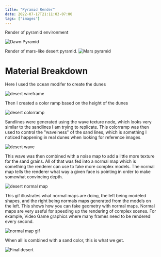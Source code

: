 ```yaml
---
title: "Pyramid Render"
date: 2022-07-17T21:11:03-07:00
tags: ["images"]
---
```

Render of pyramid environment

![Dawn Pyramid](/pyramiddawn.png)


Render of mars-like desert pyramid.
![Mars pyramid](/marspyramid.png)


# Material Breakdown

Here I used the ocean modifer to create the dunes

![desert wireframe](/desertwireframe.png)

Then I created a color ramp based on the height of the dunes

![desert colorramp](/desertcoloramp.png)

Sandlines were generated using the wave texture node, which looks very similar
to the sandlines I am trying to replicate.
This colorramp was then used to control the "waveiness" of the sand lines, 
which is something I noticed happening in real dunes when looking for reference images.

![desert wave](/desertwaveinvert.png)

This wave was then combined with a noise map to add a little more texture for the sand grains. All of that was fed into a normal map which is something the renderer can
use to fake more complex models. The normal map tells the renderer what way a given face
is pointing in order to make somewhat convincing depth.

![desert normal map](/desertnormalmap.png)

This gif illustrates what normal maps are doing, the left being modeled shapes, and
the right being normals maps generated from the models on  the left. This shows
how you can fake geometry with normal maps. Normal maps are very useful for speeding
up the rendering of complex scenes. For example, Video Game graphics where many 
frames need to be rendered every second.

![normal map gif](/normalmap.gif)

When all is combined with a sand color, this is what we get.

![Final desert](/finaldesert.png)
